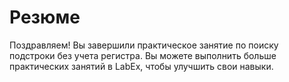 # Резюме

Поздравляем! Вы завершили практическое занятие по поиску подстроки без учета регистра. Вы можете выполнить больше практических занятий в LabEx, чтобы улучшить свои навыки.
